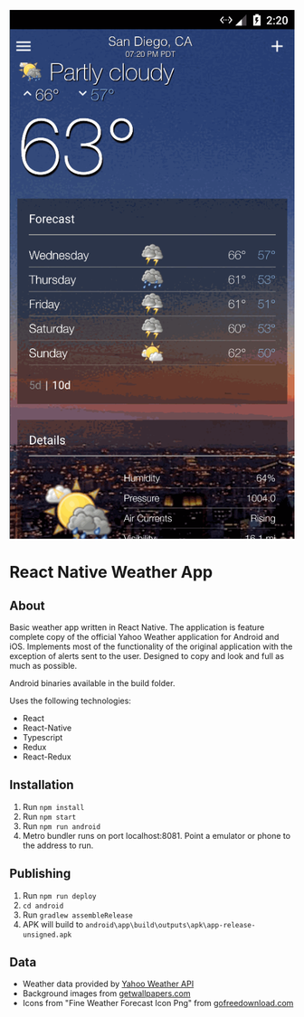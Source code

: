

![Screenshot](https://raw.githubusercontent.com/jmoyse/weather-app-react-native/master/src/screenshot/screenshot1.png)

# React Native Weather App

## About
Basic weather app written in React Native. The application is feature complete copy of the official Yahoo Weather application for Android and iOS.  Implements most of the functionality of the original application with the exception of alerts sent to the user. Designed to copy and look and full as much as possible.

Android binaries available in the build folder.

Uses the following technologies:
* React
* React-Native
* Typescript
* Redux
* React-Redux

## Installation
1. Run `npm install`
2. Run `npm start`
3. Run `npm run android`
4. Metro bundler runs on port localhost:8081. Point a emulator or phone to the address to run.

## Publishing
1. Run `npm run deploy`
2. `cd android`
3. Run `gradlew assembleRelease`
4. APK will build to `android\app\build\outputs\apk\app-release-unsigned.apk`


## Data
+ Weather data provided by [Yahoo Weather API](https://developer.yahoo.com/weather/)
+ Background images from [getwallpapers.com](http://getwallpapers.com/)
+ Icons from "Fine Weather Forecast Icon Png" from [gofreedownload.com](http://gofreedownload.net/free-icon/icons/fine-weather-forecast-icon-png-234435/)





